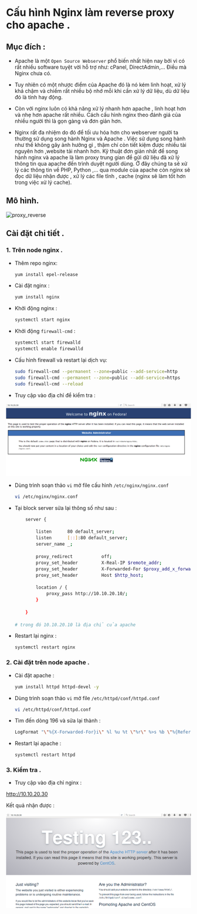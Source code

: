 # Cấu hình Nginx làm reverse proxy cho apache .

## Mục đích :

- Apache là một `Open Source Webserver` phổ biến nhất hiện nay bởi vì có rất nhiều software tuyệt vời hỗ trợ như: cPanel, DirectAdmin,... Điều mà Nginx chưa có. 

- Tuy nhiên có một nhược điểm của Apache đó là nó kém linh hoạt, xử lý khá chậm và chiếm rất nhiều bộ nhớ mỗi khi cần xử lý dữ liệu, dù dữ liệu đó là tính hay động. 

- Còn với nginx luôn có khả năng xử lý nhanh hơn apache , linh hoạt hơn và nhẹ hơn apache rất nhiều. Cách cấu hình nginx theo đánh giá của nhiều người thì là gọn gàng và đơn giản hơn.

- Nginx rất đa nhiệm do đó để tối ưu hóa hơn cho webserver người ta thường sử dụng song hành Nginx và Apache . Việc sử dụng song hành như thế không gây ảnh hưởng gì , thậm chí còn tiết kiệm được nhiều tài nguyên hơn ,website tải nhanh hơn. Kỹ thuật đơn giản nhất để song hành nginx và apache là làm proxy trung gian để gửi dữ liệu đã xử lý thông tin qua apache đến trình duyệt người dùng.  Ở đây chúng ta sẽ xử lý các thông tin về PHP, Python ,... qua module của apache còn nginx sẽ đọc dữ liệu nhận được , xử lý các file tĩnh , cache (nginx sẽ làm tốt hơn trong việc xử lý cache).

## Mô hình.

![proxy_reverse](/images/reverse.png)

## Cài đặt chi tiết .

### 1. Trên node nginx .

- Thêm repo nginx:

    ```sh
    yum install epel-release
    ```

- Cài đặt nginx :

    ```sh
    yum install nginx

    ```

- Khởi động nginx :

    ```sh
    systemctl start nginx
    ```

- Khởi động `firewall-cmd` :

    ```sh
    systemctl start firewalld
    systemctl enable firewalld
    ```

- Cấu hình firewall  và restart lại dịch vụ:

    ```sh
    sudo firewall-cmd --permanent --zone=public --add-service=http 
    sudo firewall-cmd --permanent --zone=public --add-service=https
    sudo firewall-cmd --reload

    ```

- Truy cập vào địa chỉ để kiểm tra :

![centos_install](/images/centos_install.png)

- Dùng trình soạn thảo `vi` mở file cấu hình `/etc/nginx/nginx.conf `

    ```sh
    vi /etc/nginx/nginx.conf 
    ```

- Tại block server sửa lại thông số như sau :

    ```sh
        server {

            listen      80 default_server;
            listen      [::]:80 default_server;
            server_name _;

            proxy_redirect           off;
            proxy_set_header         X-Real-IP $remote_addr;
            proxy_set_header         X-Forwarded-For $proxy_add_x_forwarded_for;
            proxy_set_header         Host $http_host;

            location / {
                proxy_pass http://10.10.20.10/;
            }

        }

    # trong đó 10.10.20.10 là địa chỉ của apache
    ```

- Restart lại nginx :

    ```sh
    systemctl restart nginx 
    ```

### 2. Cài đặt trên node apache .

- Cài đặt apache :

    ```sh
    yum install httpd httpd-devel -y
    ```

- Dùng trình soạn thảo `vi` mở file `/etc/httpd/conf/httpd.conf`

    ```sh
    vi /etc/httpd/conf/httpd.conf 
    ```

- Tìm đến dòng 196 và sửa lại thành :

    ```sh
    LogFormat "\"%{X-Forwarded-For}i\" %l %u %t \"%r\" %>s %b \"%{Referer}i\" \"%{User-Agent}i\"" combined 
    ```

- Restart lại apache :

    ```sh
    systemctl restart httpd 
    ```

### 3. Kiểm tra .

- Truy cập vào địa chỉ nginx :

http://10.10.20.30

Kết quả nhận được :

![proxy](/images/proxy.png)